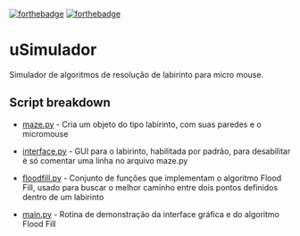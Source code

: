 [![forthebadge](https://forthebadge.com/images/badges/made-with-python.svg)](https://forthebadge.com)
[![forthebadge](https://forthebadge.com/images/badges/designed-in-ms-paint.svg)](https://forthebadge.com)

# uSimulador

Simulador de algoritmos de resolução de labirinto para micro mouse.

## Script breakdown

- [maze.py](./maze.py)       - Cria um objeto do tipo labirinto, com suas paredes e o micromouse

- [interface.py](./interface.py)  - GUI para o labirinto, habilitada por padrão, para desabilitar é só comentar uma linha no arquivo maze.py

- [floodfill.py](./floodfill.py)  - Conjunto de funções que implementam o algoritmo Flood Fill, usado para buscar o melhor caminho entre dois pontos definidos dentro de um labirinto

- [main.py](./main.py)       - Rotina de demonstração da interface gráfica e do algoritmo Flood Fill